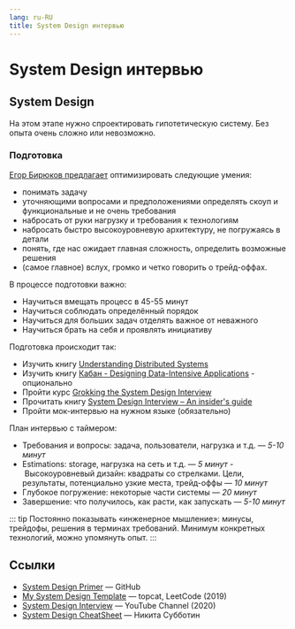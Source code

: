 ```yaml
---
lang: ru-RU
title: System Design интервью
---
```

# System Design интервью

## System Design

На этом этапе нужно спроектировать гипотетическую систему. Без опыта очень сложно или невозможно.

### Подготовка

[Егор Бирюков предлагает](https://vas3k.club/post/15768/#Whiteboard-algoritmy) оптимизировать следующие умения:
- понимать задачу
- уточняющими вопросами и предположениями определять скоуп и функциональные и не очень требования
- набросать от руки нагрузку и требования к технологиям
- набросать быстро высокоуровневую архитектуру, не погружаясь в детали
- понять, где нас ожидает главная сложность, определить возможные решения
- (самое главное) вслух, громко и четко говорить о трейд-оффах.

В процессе подготовки важно:
- Научиться вмещать процесс в 45-55 минут
- Научиться соблюдать определённый порядок
- Научиться для больших задач отделять важное от неважного
- Научиться брать на себя и проявлять инициативу

Подготовка происходит так:
- Изучить книгу [Understanding Distributed Systems](https://www.amazon.com/Understanding-Distributed-Systems-distributed-applications/dp/1838430202)
- Изучить книгу [Кабан - Designing Data-Intensive Applications](https://www.amazon.com/Designing-Data-Intensive-Applications-Reliable-Maintainable/dp/1449373321) - опционально
- Пройти курс [Grokking the System Design Interview](https://www.educative.io/courses/grokking-the-system-design-interview)
- Прочитать книгу [System Design Interview – An insider's guide](https://www.amazon.com/System-Design-Interview-insiders-Second/dp/B08CMF2CQF/ref=sr_1_2?crid=18KSHJQDMFKMT)
- Пройти мок-интервью на нужном языке (обязательно)

План интервью с таймером:
- Требования и вопросы: задача, пользователи, нагрузка и т.д. — *5-10 минут*
- Estimations: storage, нагрузка на сеть и т.д. — *5 минут*
- Высокоуровневый дизайн: квадраты со стрелками. Цели, результаты, потенциально узкие места, трейд-оффы — *10 минут*
- Глубокое погружение: некоторые части системы — *20 минут*
- Завершение: что получилось, как расти, как запускать — *5-10 минут*

::: tip
Постоянно показывать «инженерное мышление»: минусы, трейдофы, решения в терминах требований. Минимум конкретных технологий, можно упомянуть опыт.
:::

## Ссылки
- [System Design Primer](https://github.com/donnemartin/system-design-primer) — GitHub
- [My System Design Template](https://leetcode.com/discuss/career/229177/My-System-Design-Template) — topcat, LeetCode (2019)
- [System Design Interview](https://www.youtube.com/c/SystemDesignInterview) — YouTube Channel (2020)
- [System Design CheatSheet](https://docs.google.com/document/d/1sA1Pz_vYBEaN0IQUuBLDGi3mSrKBt8tuDOqulGPwuCo/edit) — Никита Субботин